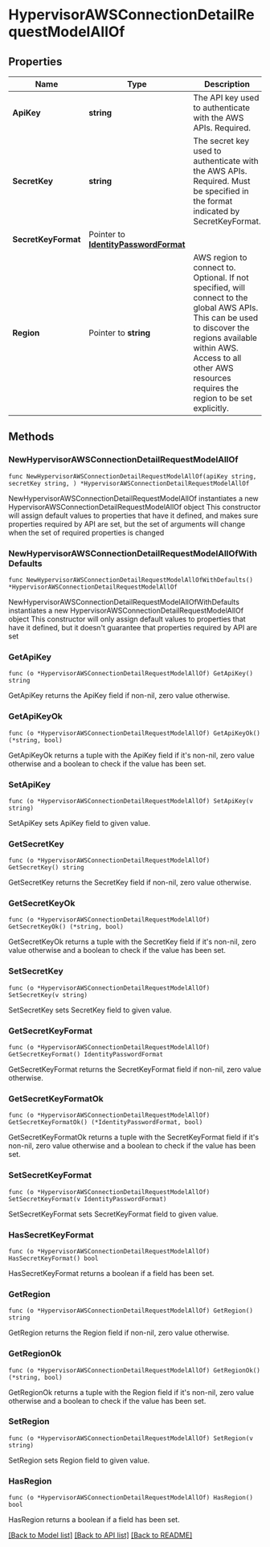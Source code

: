 # HypervisorAWSConnectionDetailRequestModelAllOf

## Properties

Name | Type | Description | Notes
------------ | ------------- | ------------- | -------------
**ApiKey** | **string** | The API key used to authenticate with the AWS APIs.  Required. | 
**SecretKey** | **string** | The secret key used to authenticate with the AWS APIs.  Required. Must be specified in the format indicated by SecretKeyFormat. | 
**SecretKeyFormat** | Pointer to [**IdentityPasswordFormat**](IdentityPasswordFormat.md) |  | [optional] 
**Region** | Pointer to **string** | AWS region to connect to.  Optional.  If not specified, will connect to the global AWS APIs.  This can be used to discover the regions available within AWS.  Access to all other AWS resources requires the region to be set explicitly. | [optional] 

## Methods

### NewHypervisorAWSConnectionDetailRequestModelAllOf

`func NewHypervisorAWSConnectionDetailRequestModelAllOf(apiKey string, secretKey string, ) *HypervisorAWSConnectionDetailRequestModelAllOf`

NewHypervisorAWSConnectionDetailRequestModelAllOf instantiates a new HypervisorAWSConnectionDetailRequestModelAllOf object
This constructor will assign default values to properties that have it defined,
and makes sure properties required by API are set, but the set of arguments
will change when the set of required properties is changed

### NewHypervisorAWSConnectionDetailRequestModelAllOfWithDefaults

`func NewHypervisorAWSConnectionDetailRequestModelAllOfWithDefaults() *HypervisorAWSConnectionDetailRequestModelAllOf`

NewHypervisorAWSConnectionDetailRequestModelAllOfWithDefaults instantiates a new HypervisorAWSConnectionDetailRequestModelAllOf object
This constructor will only assign default values to properties that have it defined,
but it doesn't guarantee that properties required by API are set

### GetApiKey

`func (o *HypervisorAWSConnectionDetailRequestModelAllOf) GetApiKey() string`

GetApiKey returns the ApiKey field if non-nil, zero value otherwise.

### GetApiKeyOk

`func (o *HypervisorAWSConnectionDetailRequestModelAllOf) GetApiKeyOk() (*string, bool)`

GetApiKeyOk returns a tuple with the ApiKey field if it's non-nil, zero value otherwise
and a boolean to check if the value has been set.

### SetApiKey

`func (o *HypervisorAWSConnectionDetailRequestModelAllOf) SetApiKey(v string)`

SetApiKey sets ApiKey field to given value.


### GetSecretKey

`func (o *HypervisorAWSConnectionDetailRequestModelAllOf) GetSecretKey() string`

GetSecretKey returns the SecretKey field if non-nil, zero value otherwise.

### GetSecretKeyOk

`func (o *HypervisorAWSConnectionDetailRequestModelAllOf) GetSecretKeyOk() (*string, bool)`

GetSecretKeyOk returns a tuple with the SecretKey field if it's non-nil, zero value otherwise
and a boolean to check if the value has been set.

### SetSecretKey

`func (o *HypervisorAWSConnectionDetailRequestModelAllOf) SetSecretKey(v string)`

SetSecretKey sets SecretKey field to given value.


### GetSecretKeyFormat

`func (o *HypervisorAWSConnectionDetailRequestModelAllOf) GetSecretKeyFormat() IdentityPasswordFormat`

GetSecretKeyFormat returns the SecretKeyFormat field if non-nil, zero value otherwise.

### GetSecretKeyFormatOk

`func (o *HypervisorAWSConnectionDetailRequestModelAllOf) GetSecretKeyFormatOk() (*IdentityPasswordFormat, bool)`

GetSecretKeyFormatOk returns a tuple with the SecretKeyFormat field if it's non-nil, zero value otherwise
and a boolean to check if the value has been set.

### SetSecretKeyFormat

`func (o *HypervisorAWSConnectionDetailRequestModelAllOf) SetSecretKeyFormat(v IdentityPasswordFormat)`

SetSecretKeyFormat sets SecretKeyFormat field to given value.

### HasSecretKeyFormat

`func (o *HypervisorAWSConnectionDetailRequestModelAllOf) HasSecretKeyFormat() bool`

HasSecretKeyFormat returns a boolean if a field has been set.

### GetRegion

`func (o *HypervisorAWSConnectionDetailRequestModelAllOf) GetRegion() string`

GetRegion returns the Region field if non-nil, zero value otherwise.

### GetRegionOk

`func (o *HypervisorAWSConnectionDetailRequestModelAllOf) GetRegionOk() (*string, bool)`

GetRegionOk returns a tuple with the Region field if it's non-nil, zero value otherwise
and a boolean to check if the value has been set.

### SetRegion

`func (o *HypervisorAWSConnectionDetailRequestModelAllOf) SetRegion(v string)`

SetRegion sets Region field to given value.

### HasRegion

`func (o *HypervisorAWSConnectionDetailRequestModelAllOf) HasRegion() bool`

HasRegion returns a boolean if a field has been set.


[[Back to Model list]](../README.md#documentation-for-models) [[Back to API list]](../README.md#documentation-for-api-endpoints) [[Back to README]](../README.md)


